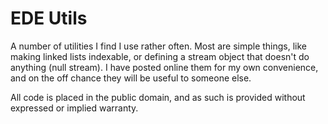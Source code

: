 EDE Utils
=========

A number of utilities I find I use rather often. Most are simple things, like making linked lists indexable, or defining a stream object that doesn't do anything (null stream). I have posted online them for my own convenience, and on the off chance they will be useful to someone else.

All code is placed in the public domain, and as such is provided without expressed or implied warranty.
